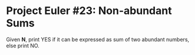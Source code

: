 # Project Euler #23: Non-abundant Sums

Given **N**, print YES if it can be expressed as sum of two abundant numbers, else print NO.
